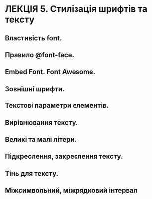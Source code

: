 # ЛЕКЦІЯ 5. Стилізація шрифтів та тексту
## Властивість font.
## Правило @font-face.
## Embed Font. Font Awesome.
## Зовнішні шрифти.
## Текстові параметри елементів.
## Вирівнювання тексту.
## Великі та малі літери.
## Підкреслення, закреслення тексту.
## Тінь для тексту.
## Міжсимвольний, міжрядковий інтервал